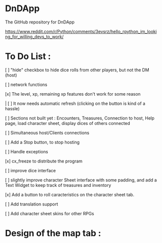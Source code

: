 # DnDApp
The GitHub repository for DnDApp 

https://www.reddit.com/r/Python/comments/3evsrz/hello_rpython_im_looking_for_willing_devs_to_work/

# To Do List :

[ ] "hide" checkbox to hide dice rolls from other players, but not the DM (host)

[ ] network functions

[x] The level, xp, remaining xp features don't work for some reason

 | [ ] It now needs automatic refresh (clicking on the button is kind of a hassle)
 
[ ] Sections not built yet : Encounters, Treasures, Connection to host, Help page, load character sheet, display dices of others connected

[ ] Simultaneous host/Clients connections

[ ] Add a Stop button, to stop hosting

[ ] Handle exceptions

[x] cx_freeze to distribute the program

[ ] improve dice interface

[ ] slightly improve character Sheet interface with some padding, and add a Text Widget to keep track of treasures and inventory

[x] Add a button to roll caracteristics on the character sheet tab.

[ ] Add translation support

[ ] Add character sheet skins for other RPGs

# Design of the map tab :


